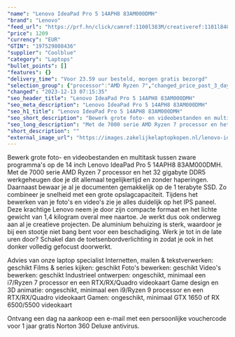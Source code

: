 ```yaml
---
"name": "Lenovo IdeaPad Pro 5 14APH8 83AM000DMH"
"brand": "Lenovo"
"feed_url": "https://prf.hn/click/camref:1100l383M/creativeref:1101l84031/destination:https%3A%2F%2Fwww.coolblue.nl%2Fproduct%2F926535"
"price": 1209
"currency": "EUR"
"GTIN": "197529808436"
"supplier": "Coolblue"
"category": "Laptops"
"bullet_points": []
"features": {}
"delivery_time": "Voor 23.59 uur besteld, morgen gratis bezorgd"
"selection_group": {"processor":"AMD Ryzen 7","changed_price_past_3_days":false,"product_family":"Ideapad"}
"changed": "2023-12-13 07:15:35"
"seo_header_title": "Lenovo IdeaPad Pro 5 14APH8 83AM000DMH"
"seo_meta_description": "Lenovo IdeaPad Pro 5 14APH8 83AM000DMH"
"seo_h1_title": "Lenovo IdeaPad Pro 5 14APH8 83AM000DMH"
"seo_short_description": "Bewerk grote foto- en videobestanden en multitask tussen zware programma's op de 14 inch Lenovo IdeaPad Pro 5 14APH8 83AM000DMH."
"seo_long_description": "Met de 7000 serie AMD Ryzen 7 processor en het 32 gigabyte DDR5 werkgeheugen doe je dit allemaal tegelijkertijd en zonder haperingen. Daarnaast bewaar je al je documenten gemakkelijk op de 1 terabyte SSD. Zo combineer je snelheid met een grote opslagcapaciteit. Tijdens het bewerken van je foto's en video's zie je alles duidelijk op het IPS paneel. Deze krachtige Lenovo neem je door zijn compacte formaat en het lichte gewicht van 1,4 kilogram overal mee naartoe. Je werkt dus ook onderweg aan al je creatieve projecten. De aluminium behuizing is sterk, waardoor je bij een stootje niet bang bent voor een beschadiging. Werk je tot in de late uren door? Schakel dan de toetsenbordverlichting in zodat je ook in het donker volledig gefocust doorwerkt. \r\n\r\nAdvies van onze laptop specialist\r\nInternetten, mailen & tekstverwerken: geschikt\r\nFilms & series kijken: geschikt\r\nFoto's bewerken: geschikt\r\nVideo's bewerken: geschikt\r\nIndustrieel ontwerpen: ongeschikt, minimaal een i7/Ryzen 7 processor en een RTX/RX/Quadro videokaart\r\nGame design en 3D animatie: ongeschikt, minimaal een i9/Ryzen 9 processor en een RTX/RX/Quadro videokaart\r\nGamen: ongeschikt, minimaal GTX 1650 of RX 6500/5500 videokaart\r\n \r\nOntvang een dag na aankoop een e-mail met een persoonlijke vouchercode voor 1 jaar gratis Norton 360 Deluxe antivirus."
"short_description": ""
"external_image_url": "https://images.zakelijkelaptopkopen.nl/lenovo-ideapad-pro-5-14aph8-83am000dmh.webp"
---
```


Bewerk grote foto- en videobestanden en multitask tussen zware programma's op de 14 inch Lenovo IdeaPad Pro 5 14APH8 83AM000DMH. Met de 7000 serie AMD Ryzen 7 processor en het 32 gigabyte DDR5 werkgeheugen doe je dit allemaal tegelijkertijd en zonder haperingen. Daarnaast bewaar je al je documenten gemakkelijk op de 1 terabyte SSD. Zo combineer je snelheid met een grote opslagcapaciteit. Tijdens het bewerken van je foto's en video's zie je alles duidelijk op het IPS paneel. Deze krachtige Lenovo neem je door zijn compacte formaat en het lichte gewicht van 1,4 kilogram overal mee naartoe. Je werkt dus ook onderweg aan al je creatieve projecten. De aluminium behuizing is sterk, waardoor je bij een stootje niet bang bent voor een beschadiging. Werk je tot in de late uren door? Schakel dan de toetsenbordverlichting in zodat je ook in het donker volledig gefocust doorwerkt.

Advies van onze laptop specialist
Internetten, mailen & tekstverwerken: geschikt
Films & series kijken: geschikt
Foto's bewerken: geschikt
Video's bewerken: geschikt
Industrieel ontwerpen: ongeschikt, minimaal een i7/Ryzen 7 processor en een RTX/RX/Quadro videokaart
Game design en 3D animatie: ongeschikt, minimaal een i9/Ryzen 9 processor en een RTX/RX/Quadro videokaart
Gamen: ongeschikt, minimaal GTX 1650 of RX 6500/5500 videokaart
 
Ontvang een dag na aankoop een e-mail met een persoonlijke vouchercode voor 1 jaar gratis Norton 360 Deluxe antivirus.